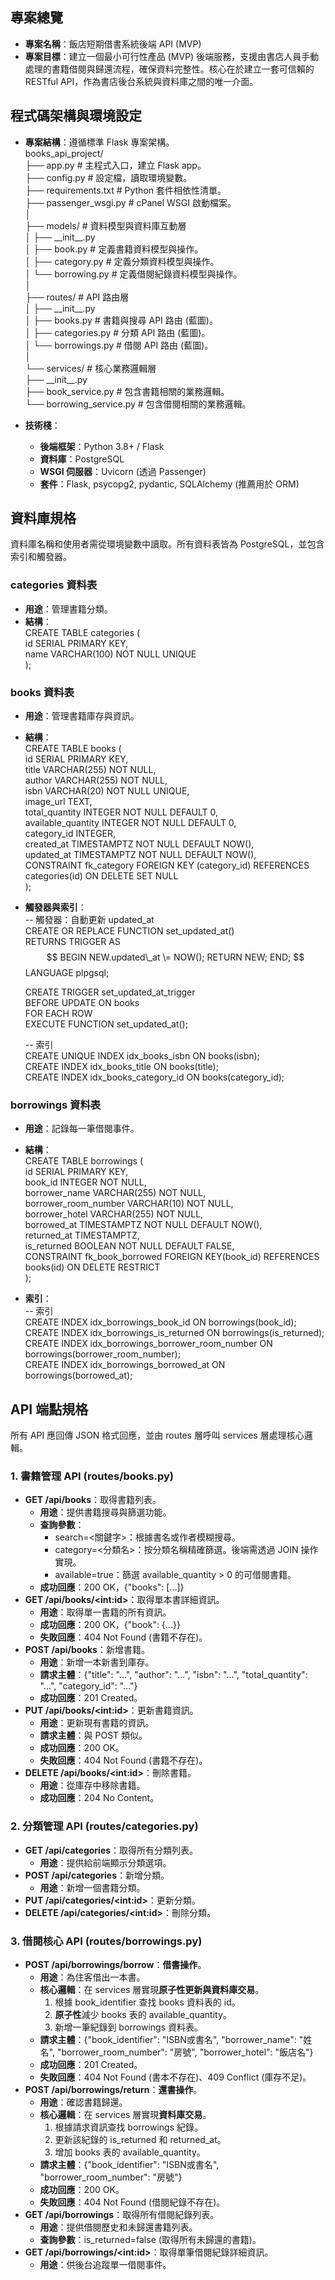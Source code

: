 ## **專案總覽**

* **專案名稱**：飯店短期借書系統後端 API (MVP)  
* **專案目標**：建立一個最小可行性產品 (MVP) 後端服務，支援由書店人員手動處理的書籍借閱與歸還流程，確保資料完整性。核心在於建立一套可信賴的 RESTful API，作為書店後台系統與資料庫之間的唯一介面。

## **程式碼架構與環境設定**

* **專案結構**：遵循標準 Flask 專案架構。  
  books\_api\_project/  
  ├── app.py                      \# 主程式入口，建立 Flask app。  
  ├── config.py                   \# 設定檔，讀取環境變數。  
  ├── requirements.txt            \# Python 套件相依性清單。  
  ├── passenger\_wsgi.py           \# cPanel WSGI 啟動檔案。  
  │  
  ├── models/                     \# 資料模型與資料庫互動層  
  │   ├── \_\_init\_\_.py  
  │   ├── book.py                 \# 定義書籍資料模型與操作。  
  │   ├── category.py             \# 定義分類資料模型與操作。  
  │   └── borrowing.py            \# 定義借閱紀錄資料模型與操作。  
  │  
  ├── routes/                     \# API 路由層  
  │   ├── \_\_init\_\_.py  
  │   ├── books.py                \# 書籍與搜尋 API 路由 (藍圖)。  
  │   ├── categories.py           \# 分類 API 路由 (藍圖)。  
  │   └── borrowings.py           \# 借閱 API 路由 (藍圖)。  
  │  
  └── services/                   \# 核心業務邏輯層  
      ├── \_\_init\_\_.py  
      ├── book\_service.py         \# 包含書籍相關的業務邏輯。  
      └── borrowing\_service.py    \# 包含借閱相關的業務邏輯。

* **技術棧**：  
  * **後端框架**：Python 3.8+ / Flask  
  * **資料庫**：PostgreSQL  
  * **WSGI 伺服器**：Uvicorn (透過 Passenger)  
  * **套件**：Flask, psycopg2, pydantic, SQLAlchemy (推薦用於 ORM)

## **資料庫規格**

資料庫名稱和使用者需從環境變數中讀取。所有資料表皆為 PostgreSQL，並包含索引和觸發器。

### **categories 資料表**

* **用途**：管理書籍分類。  
* **結構**：  
  CREATE TABLE categories (  
      id SERIAL PRIMARY KEY,  
      name VARCHAR(100) NOT NULL UNIQUE  
  );

### **books 資料表**

* **用途**：管理書籍庫存與資訊。  
* **結構**：  
  CREATE TABLE books (  
      id SERIAL PRIMARY KEY,  
      title VARCHAR(255) NOT NULL,  
      author VARCHAR(255) NOT NULL,  
      isbn VARCHAR(20) NOT NULL UNIQUE,  
      image\_url TEXT,  
      total\_quantity INTEGER NOT NULL DEFAULT 0,  
      available\_quantity INTEGER NOT NULL DEFAULT 0,  
      category\_id INTEGER,  
      created\_at TIMESTAMPTZ NOT NULL DEFAULT NOW(),  
      updated\_at TIMESTAMPTZ NOT NULL DEFAULT NOW(),  
      CONSTRAINT fk\_category FOREIGN KEY (category\_id) REFERENCES categories(id) ON DELETE SET NULL  
  );

* **觸發器與索引**：  
  \-- 觸發器：自動更新 updated\_at  
  CREATE OR REPLACE FUNCTION set\_updated\_at()  
  RETURNS TRIGGER AS $$  
  BEGIN  
      NEW.updated\_at \= NOW();  
      RETURN NEW;  
  END;  
  $$ LANGUAGE plpgsql;

  CREATE TRIGGER set\_updated\_at\_trigger  
  BEFORE UPDATE ON books  
  FOR EACH ROW  
  EXECUTE FUNCTION set\_updated\_at();

  \-- 索引  
  CREATE UNIQUE INDEX idx\_books\_isbn ON books(isbn);  
  CREATE INDEX idx\_books\_title ON books(title);  
  CREATE INDEX idx\_books\_category\_id ON books(category\_id);

### **borrowings 資料表**

* **用途**：記錄每一筆借閱事件。  
* **結構**：  
  CREATE TABLE borrowings (  
      id SERIAL PRIMARY KEY,  
      book\_id INTEGER NOT NULL,  
      borrower\_name VARCHAR(255) NOT NULL,  
      borrower\_room\_number VARCHAR(10) NOT NULL,  
      borrower\_hotel VARCHAR(255) NOT NULL,  
      borrowed\_at TIMESTAMPTZ NOT NULL DEFAULT NOW(),  
      returned\_at TIMESTAMPTZ,  
      is\_returned BOOLEAN NOT NULL DEFAULT FALSE,  
      CONSTRAINT fk\_book\_borrowed FOREIGN KEY(book\_id) REFERENCES books(id) ON DELETE RESTRICT  
  );

* **索引**：  
  \-- 索引  
  CREATE INDEX idx\_borrowings\_book\_id ON borrowings(book\_id);  
  CREATE INDEX idx\_borrowings\_is\_returned ON borrowings(is\_returned);  
  CREATE INDEX idx\_borrowings\_borrower\_room\_number ON borrowings(borrower\_room\_number);  
  CREATE INDEX idx\_borrowings\_borrowed\_at ON borrowings(borrowed\_at);

## **API 端點規格**

所有 API 應回傳 JSON 格式回應，並由 routes 層呼叫 services 層處理核心邏輯。

### **1\. 書籍管理 API (routes/books.py)**

* **GET /api/books**：取得書籍列表。  
  * **用途**：提供書籍搜尋與篩選功能。  
  * **查詢參數**：  
    * search=\<關鍵字\>：根據書名或作者模糊搜尋。  
    * category=\<分類名\>：按分類名稱精確篩選。後端需透過 JOIN 操作實現。  
    * available=true：篩選 available\_quantity \> 0 的可借閱書籍。  
  * **成功回應**：200 OK，{"books": \[...\]}  
* **GET /api/books/\<int:id\>**：取得單本書詳細資訊。  
  * **用途**：取得單一書籍的所有資訊。  
  * **成功回應**：200 OK，{"book": {...}}  
  * **失敗回應**：404 Not Found (書籍不存在)。  
* **POST /api/books**：新增書籍。  
  * **用途**：新增一本新書到庫存。  
  * **請求主體**：{"title": "...", "author": "...", "isbn": "...", "total\_quantity": "...", "category\_id": "..."}  
  * **成功回應**：201 Created。  
* **PUT /api/books/\<int:id\>**：更新書籍資訊。  
  * **用途**：更新現有書籍的資訊。  
  * **請求主體**：與 POST 類似。  
  * **成功回應**：200 OK。  
  * **失敗回應**：404 Not Found (書籍不存在)。  
* **DELETE /api/books/\<int:id\>**：刪除書籍。  
  * **用途**：從庫存中移除書籍。  
  * **成功回應**：204 No Content。

### **2\. 分類管理 API (routes/categories.py)**

* **GET /api/categories**：取得所有分類列表。  
  * **用途**：提供給前端顯示分類選項。  
* **POST /api/categories**：新增分類。  
  * **用途**：新增一個書籍分類。  
* **PUT /api/categories/\<int:id\>**：更新分類。  
* **DELETE /api/categories/\<int:id\>**：刪除分類。

### **3\. 借閱核心 API (routes/borrowings.py)**

* **POST /api/borrowings/borrow**：**借書操作**。  
  * **用途**：為住客借出一本書。  
  * **核心邏輯**：在 services 層實現**原子性更新與資料庫交易**。  
    1. 根據 book\_identifier 查找 books 資料表的 id。  
    2. **原子性**減少 books 表的 available\_quantity。  
    3. 新增一筆紀錄到 borrowings 資料表。  
  * **請求主體**：{"book\_identifier": "ISBN或書名", "borrower\_name": "姓名", "borrower\_room\_number": "房號", "borrower\_hotel": "飯店名"}  
  * **成功回應**：201 Created。  
  * **失敗回應**：404 Not Found (書本不存在)、409 Conflict (庫存不足)。  
* **POST /api/borrowings/return**：**還書操作**。  
  * **用途**：確認書籍歸還。  
  * **核心邏輯**：在 services 層實現**資料庫交易**。  
    1. 根據請求資訊查找 borrowings 紀錄。  
    2. 更新該紀錄的 is\_returned 和 returned\_at。  
    3. 增加 books 表的 available\_quantity。  
  * **請求主體**：{"book\_identifier": "ISBN或書名", "borrower\_room\_number": "房號"}  
  * **成功回應**：200 OK。  
  * **失敗回應**：404 Not Found (借閱紀錄不存在)。  
* **GET /api/borrowings**：取得所有借閱紀錄列表。  
  * **用途**：提供借閱歷史和未歸還書籍列表。  
  * **查詢參數**：is\_returned=false (取得所有未歸還的書籍)。  
* **GET /api/borrowings/\<int:id\>**：取得單筆借閱紀錄詳細資訊。  
  * **用途**：供後台追蹤單一借閱事件。